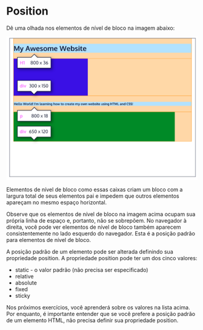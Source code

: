 # Position
Dê uma olhada nos elementos de nível de bloco na imagem abaixo:

![image](/Images/Position.png)

Elementos de nível de bloco como essas caixas criam um bloco com a largura total de seus elementos pai e impedem que outros elementos apareçam no mesmo espaço horizontal.

Observe que os elementos de nível de bloco na imagem acima ocupam sua própria linha de espaço e, portanto, não se sobrepõem. No navegador à direita, você pode ver elementos de nível de bloco também aparecem consistentemente no lado esquerdo do navegador. Esta é a posição padrão para elementos de nível de bloco.

A posição padrão de um elemento pode ser alterada definindo sua propriedade position. A propriedade position pode ter um dos cinco valores:

* static - o valor padrão (não precisa ser especificado)
* relative
* absolute
* fixed
* sticky

Nos próximos exercícios, você aprenderá sobre os valores na lista acima. Por enquanto, é importante entender que se você prefere a posição padrão de um elemento HTML, não precisa definir sua propriedade position.